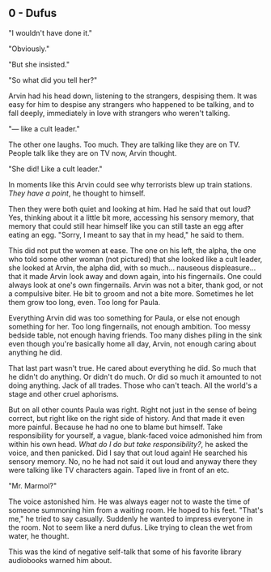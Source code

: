 ## 0 - Dufus
"I wouldn't have done it."

"Obviously."

"But she insisted."

"So what did you tell her?"

Arvin had his head down, listening to the strangers, despising them. It was easy for him to despise any strangers who happened to be talking, and to fall deeply, immediately in love with strangers who weren't talking.

"— like a cult leader."

The other one laughs. Too much. They are talking like they are on TV. People talk like they are on TV now, Arvin thought.

"She did! Like a cult leader."

In moments like this Arvin could see why terrorists blew up train stations. *They have a point*, he thought to himself.

Then they were both quiet and looking at him. Had he said that out loud? Yes, thinking about it a little bit more, accessing his sensory memory, that memory that could still hear himself like you can still taste an egg after eating an egg.
"Sorry, I meant to say that in my head," he said to them.

This did not put the women at ease. The one on his left, the alpha, the one who told some other woman (not pictured) that she looked like a cult leader, she looked at Arvin, the alpha did, with so much... nauseous displeasure... that it made Arvin look away and down again, into his fingernails. One could always look at one's own fingernails. Arvin was not a biter, thank god, or not a compulsive biter. He bit to groom and not a bite more. Sometimes he let them grow too long, even. Too long for Paula.

Everything Arvin did was too something for Paula, or else not enough something for her. Too long fingernails, not enough ambition. Too messy bedside table, not enough having friends. Too many dishes piling in the sink even though you're basically home all day, Arvin, not enough caring about anything he did.

That last part wasn't true. He cared about everything he did. So much that he didn't do anything. Or didn't do much. Or did so much it amounted to not doing anything. Jack of all trades. Those who can't teach. All the world's a stage and other cruel aphorisms.

But on all other counts Paula was right. Right not just in the sense of being correct, but right like on the right side of history. And that made it even more painful. Because he had no one to blame but himself. Take responsibility for yourself, a vague, blank-faced voice admonished him from within his own head. *What do I do but take responsibility?*, he asked the voice, and then panicked. Did I say that out loud again! He searched his sensory memory. No, no he had not said it out loud and anyway there they were talking like TV characters again. Taped live in front of an etc.

"Mr. Marmol?"

The voice astonished him. He was always eager not to waste the time of someone summoning him from a waiting room. He hoped to his feet.
"That's me," he tried to say casually. Suddenly he wanted to impress everyone in the room. Not to seem like a nerd dufus. Like trying to clean the wet from water, he thought.

This was the kind of negative self-talk that some of his favorite library audiobooks warned him about.
